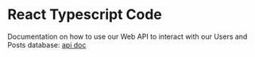 # React Typescript Code



Documentation on how to use our Web API to interact with our Users and Posts database: [api doc](documentation/api-endpoint.md)